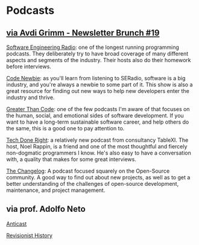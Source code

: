# Podcasts

## [via Avdi Grimm - Newsletter Brunch #19](https://www.rubytapas.com/2017/04/30/brunch-19/)

[Software Engineering Radio](http://www.se-radio.net/): one of the longest running programming podcasts. They deliberately try to have broad coverage of many different aspects and segments of the industry. Their hosts also do their homework before interviews.

[Code Newbie](https://www.codenewbie.org): as you'll learn from listening to SERadio, software is a big industry, and you're always a newbie to some part of it. This show is also a great resource for finding out new ways to help new developers enter the industry and thrive.

[Greater Than Code](http://www.greaterthancode.com): one of the few podcasts I'm aware of that focuses on the human, social, and emotional sides of software development. If you want to have a long-term sustainable software career, and help others do the same, this is a good one to pay attention to.

[Tech Done Right](http://www.techdoneright.io): a relatively new podcast from consultancy TableXI. The host, Noel Rappin, is a friend and one of the most thoughtful and fiercely non-dogmatic programmers I know. He's also easy to have a conversation with, a quality that makes for some great interviews.


[The Changelog](https://changelog.com): A podcast focused squarely on the Open-Source community. A good way to find out about new projects, as well as to get a better understanding of the challenges of open-source development, maintenance, and project management.

## via prof. Adolfo Neto

[Anticast](anticast.com.br)

[Revisionist History](http://revisionisthistory.com)

